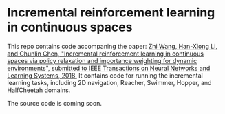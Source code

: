 # Incremental reinforcement learning in continuous spaces

This repo contains code accompaning the paper: [Zhi Wang, Han-Xiong Li, and Chunlin Chen, "Incremental reinforcement learning in continuous spaces via policy relaxation and importance weighting for dynamic environments", submitted to IEEE Transactions on Neural Networks and Learning Systems, 2018.]()
It contains code for running the incremental learning tasks, including 2D navigation, Reacher, Swimmer, Hopper, and HalfCheetah domains.

The source code is coming soon.

